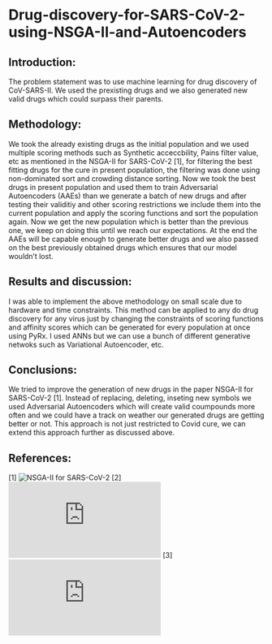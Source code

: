 # Drug-discovery-for-SARS-CoV-2-using-NSGA-II-and-Autoencoders

## Introduction: 
The problem statement was to use machine learning for drug discovery of CoV-SARS-II. We used the prexisting drugs and we also generated new valid drugs which could surpass their parents.

## Methodology:
We took the already existing drugs as the initial population and we used multiple scoring methods such as Synthetic acceccbility, Pains filter value, etc as mentioned in the NSGA-II for SARS-CoV-2 [1], for filtering the best fitting drugs for the cure in present population, the filtering was done using non-dominated sort and crowding distance sorting. Now we took the best drugs in present population and used them to train Adversarial Autoencoders (AAEs) than we generate a batch of new drugs and after testing their validitiy and other scoring restrictions we include them into the current population and apply the scoring functions and sort the population again. Now we get the new population which is better than the previous one, we keep on doing this until we reach our expectations. At the end the AAEs will be capable enough to generate better drugs and we also passed on the best previously obtained drugs which ensures that our model wouldn’t lost.

## Results and discussion:
I was able to implement the above methodology on small scale due to hardware and time constraints. This method can be applied to any do drug discovery for any virus just by changing the constraints of scoring functions and affinity scores which can be generated for every population at once using PyRx. I used ANNs but we can use a bunch of different generative netwoks such as Variational Autoencoder, etc.

## Conclusions:
We tried to improve the generation of new drugs in the paper NSGA-II for SARS-CoV-2 [1]. Instead of replacing, deleting, inseting new symbols we used Adversarial Autoencoders which will create valid coumpounds more often and we could have a track on weather our generated drugs are getting better or not. This approach is not just restricted to Covid cure, we can extend this approach further as discussed above.

## References: 
[1] ![NSGA-II for SARS-CoV-2](https://arxiv.org/abs/2005.02666)
[2] ![NSGA-II](https://www.iitk.ac.in/kangal/Deb_NSGA-II.pdf)
[3] ![All smiles Variational Autoencoder](https://arxiv.org/pdf/1905.13343v2.pdf)
